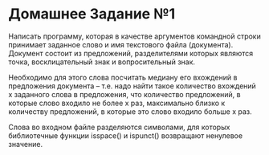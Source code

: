 # Домашнее Задание №1
Написать программу, которая в качестве аргументов командной строки принимает заданное слово и
имя текстового файла (документа). Документ состоит из предложений, разделителями которых являются
точка, восклицательный знак и вопросительный знак.

Необходимо для этого слова посчитать медиану его вхождений в предложения документа – т.е. надо
найти такое количество вхождений x заданного слова в предложения, что количество предложений, в
которые слово входило не более x раз, максимально близко к количеству предложений, в которые это
слово входило больше x раз.

Слова во входном файле разделяются символами, для которых библиотечные функции isspace() и
ispunct() возвращают ненулевое значение.
